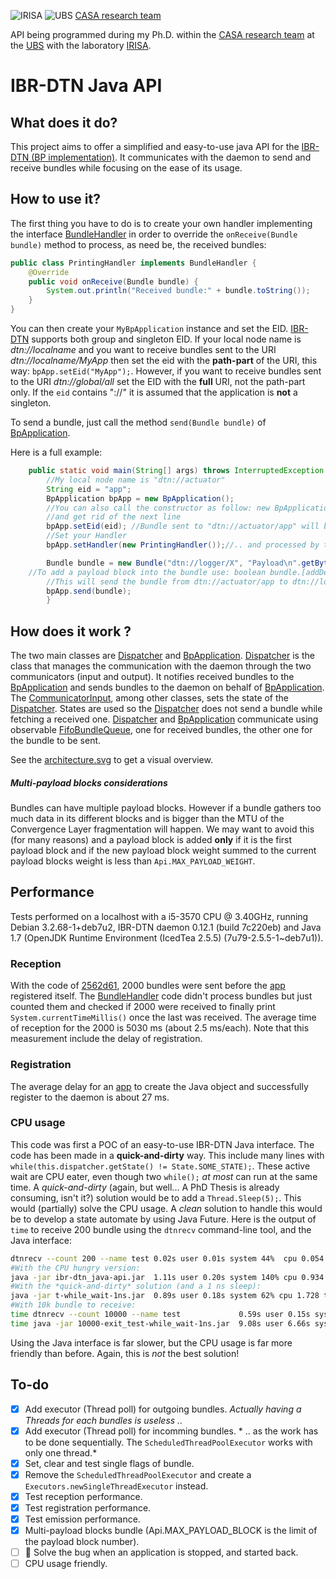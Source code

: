![IRISA](https://www.irisa.fr/sites/all/themes/irisa_theme/logo.png)
![UBS](http://www.univ-ubs.fr/images/logoUBS120x110px.jpg)
[CASA research team](http://www-casa.irisa.fr/)

API being programmed during my Ph.D. within the [CASA research team](http://www-casa.irisa.fr/) at the [UBS](http://www.univ-ubs.fr/) with the laboratory [IRISA](https://www.irisa.fr/).

IBR-DTN Java API
================

What does it do?
----------------
This project aims to offer a simplified and easy-to-use java API for the [IBR-DTN (BP implementation)](http://trac.ibr.cs.tu-bs.de/project-cm-2012-ibrdtn/). It communicates with the daemon to send and receive bundles while focusing on the ease of its usage.

How to use it?
--------------
The first thing you have to do is to create your own handler implementing the interface [BundleHandler](src/org/ibrdtnapi/BundleHandler.java) in order to override the `onReceive(Bundle bundle)` method to process, as need be, the received bundles:
```java
public class PrintingHandler implements BundleHandler {
	@Override
	public void onReceive(Bundle bundle) {
		System.out.println("Received bundle:" + bundle.toString());
	}
}
```
You can then create your `MyBpApplication` instance and set the EID. [IBR-DTN](http://trac.ibr.cs.tu-bs.de/project-cm-2012-ibrdtn/) supports both group and singleton EID. If your local node name is *dtn://localname* and you want to receive bundles sent to the URI *dtn://localname/MyApp* then set the eid with the **path-part** of the URI, this way: `bpApp.setEid("MyApp");`. However, if you want to receive bundles sent to the URI *dtn://global/all* set the EID with the **full** URI, not the path-part only. If the `eid` contains "://" it is assumed that the application is **not** a singleton.

To send a bundle, just call the method `send(Bundle bundle)` of [BpApplication](src/org/ibrdtnapi/BpApplication.java).

Here is a full example:
```java
    public static void main(String[] args) throws InterruptedException {
        //My local node name is "dtn://actuator"
        String eid = "app";
        BpApplication bpApp = new BpApplication();
        //You can also call the constructor as follow: new BpApplication(eid);
        //and get rid of the next line  
        bpApp.setEid(eid); //Bundle sent to "dtn://actuator/app" will be received..
        //Set your Handler
        bpApp.setHandler(new PrintingHandler());//.. and processed by this handler.

        Bundle bundle = new Bundle("dtn://logger/X", "Payload\n".getBytes());
	//To add a payload block into the bundle use: boolean bundle.[addDecoded(byte[] data)|addEncoded(String data)]
        //This will send the bundle from dtn://actuator/app to dtn://logger/X, with the payload "Payload\n".
        bpApp.send(bundle);
        }
```

How does it work ?
------------------
The two main classes are [Dispatcher](src/org/ibrdtnapi/dispatcher/Dispatcher.java) and [BpApplication](src/org/ibrdtnapi/BpApplication.java). [Dispatcher](src/org/ibrdtnapi/dispatcher/Dispatcher.java) is the class that manages the communication with the daemon through the two communicators (input and output). It notifies received bundles to the [BpApplication](src/org/ibrdtnapi/BpApplication.java) and sends bundles to the daemon on behalf of [BpApplication](src/org/ibrdtnapi/BpApplication.java). The [CommunicatorInput](src/org/ibrdtnapi/dispatcher/CommunicatorInput.java), among other classes, sets the state of the [Dispatcher](src/org/ibrdtnapi/dispatcher/Dispatcher.java). States are used so the [Dispatcher](src/org/ibrdtnapi/dispatcher/Dispatcher.java) does not send a bundle while fetching a received one.
[Dispatcher](src/org/ibrdtnapi/dispatcher/Dispatcher.java) and [BpApplication](src/org/ibrdtnapi/BpApplication.java) communicate using observable [FifoBundleQueue](src/org/ibrdtnapi/entities/FifoBundleQueue.java), one for received bundles, the other one for the bundle to be sent.

See the [architecture.svg](imgs/architecture.svg) to get a visual overview.

##### Multi-payload blocks considerations
Bundles can have multiple payload blocks. However if a bundle gathers too much data in its different blocks and is bigger than the MTU of the Convergence Layer fragmentation will happen. We may want to avoid this (for many reasons) and a payload block is added **only** if it is the first payload block and if the new payload block weight summed to the current payload blocks weight is less than `Api.MAX_PAYLOAD_WEIGHT`.

Performance
-----------
Tests performed on a localhost with a i5-3570 CPU @ 3.40GHz, running Debian 3.2.68-1+deb7u2, IBR-DTN daemon 0.12.1 (build 7c220eb) and Java 1.7 (OpenJDK Runtime Environment (IcedTea 2.5.5) (7u79-2.5.5-1~deb7u1)).
### Reception
With the code of [2562d61](https://github.com/auzias/ibrdtn-api/commit/2562d61bb35ae34c9f2d0cf1444ef93f69be1f20), 2000 bundles were sent before the  [app](src/org/ibrdtnapi/BpApplication.java) registered itself. The [BundleHandler](src/org/ibrdtnapi/BundleHandler.java) code didn't process bundles but just counted them and checked if 2000 were received to finally print `System.currentTimeMillis()` once the last was received.
The average time of reception for the 2000 is 5030 ms (about  2.5 ms/each).
Note that this measurement include the delay of registration.
### Registration
The average delay for an [app](src/org/ibrdtnapi/BpApplication.java) to create the Java object and successfully register to the daemon is about 27 ms.
### CPU usage
This code was first a POC of an easy-to-use IBR-DTN Java interface. The code has been made in a **quick-and-dirty** way. This include many lines with `while(this.dispatcher.getState() != State.SOME_STATE);`. These active wait are CPU eater, even though two `while();` _at most_ can run at the same time.
A *quick-and-dirty* (again, but well... A PhD Thesis is already consuming, isn't it?) solution would be to add a `Thread.Sleep(5);`. This would (partially) solve the CPU usage.
A *clean* solution to handle this would be to develop a state automate by using Java Future.
Here is the output of `time` to receive 200 bundle using the `dtnrecv` command-line tool, and the Java interface:
````bash
dtnrecv --count 200 --name test 0.02s user 0.01s system 44%  cpu 0.054 total
#With the CPU hungry version:
java -jar ibr-dtn_java-api.jar  1.11s user 0.20s system 140% cpu 0.934 total
#With the *quick-and-dirty* solution (and a 1 ns sleep):
java -jar t-while_wait-1ns.jar  0.89s user 0.18s system 62% cpu 1.728 total
#With 10k bundle to receive:
time dtnrecv --count 10000 --name test             0.59s user 0.15s system 24% cpu 3.097 total
time java -jar 10000-exit_test-while_wait-1ns.jar  9.08s user 6.66s system 23% cpu 1:07.43 total
````
Using the Java interface is far slower, but the CPU usage is far more friendly than before. Again, this is *not* the best solution!

To-do
-----
 - [x] Add executor (Thread poll) for outgoing bundles. *Actually having a Threads for each bundles is useless ..*
 - [x] Add executor (Thread poll) for incomming bundles. * .. as the work has to be done sequentially. The `ScheduledThreadPoolExecutor` works with only one thread.*
 - [x] Set, clear and test single flags of bundle.
 - [x] Remove the `ScheduledThreadPoolExecutor` and create a `Executors.newSingleThreadExecutor` instead.
 - [x] Test reception performance.
 - [x] Test registration performance.
 - [x] Test emission performance.
 - [x] Multi-payload blocks bundle (Api.MAX_PAYLOAD_BLOCK is the limit of the payload block number).
 - [ ] :bug: Solve the bug when an application is stopped, and started back.
 - [ ] CPU usage friendly.
